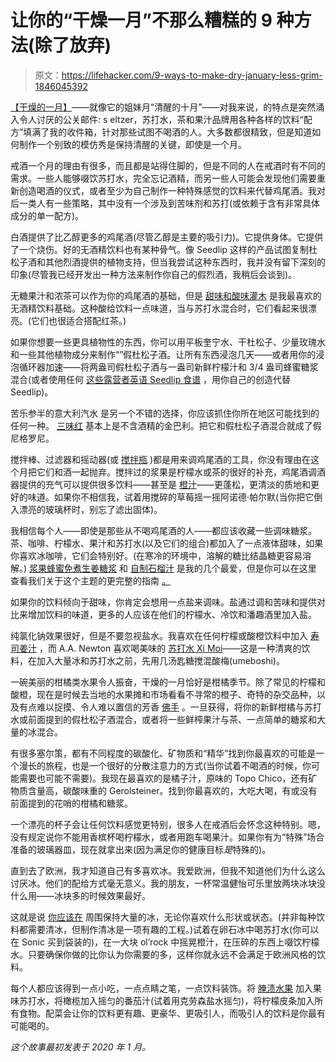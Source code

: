 # 让你的“干燥一月”不那么糟糕的 9 种方法(除了放弃)

> 原文：<https://lifehacker.com/9-ways-to-make-dry-january-less-grim-1846045392>

[【干燥的一月】](https://vitals.lifehacker.com/during-dry-january-ask-yourself-these-questions-1831486610)——就像它的姐妹月“清醒的十月”——对我来说，的特点是突然涌入令人讨厌的公关邮件: s eltzer，苏打水，茶和果汁品牌用各种各样的饮料“配方”填满了我的收件箱，针对那些试图不喝酒的人。大多数都很精致，但是知道如何制作一个别致的模仿秀是保持清醒的关键，即使是一个月。

戒酒一个月的理由有很多，而且都是站得住脚的，但是不同的人在戒酒时有不同的需求。一些人能够啜饮苏打水，完全忘记酒精，而另一些人可能会发现他们需要重新创造喝酒的仪式，或者至少为自己制作一种特殊感觉的饮料来代替鸡尾酒。我对后一类人有一些策略，其中没有一个涉及到苦味剂和苏打(或依赖于含有非常具体成分的单一配方)。

白酒提供了比乙醇更多的鸡尾酒(尽管乙醇是主要的吸引力)。它提供身体。它提供了一个烧伤。好的无酒精饮料也有某种骨气。像 Seedlip 这样的产品试图复制杜松子酒和其他烈酒提供的植物支持，但当我尝试这种东西时，我并没有留下深刻的印象(尽管我已经开发出一种方法来制作你自己的假烈酒，我稍后会谈到)。

无糖果汁和浓茶可以作为你的鸡尾酒的基础，但是 [甜味和酸味灌木](https://skillet.lifehacker.com/how-to-drink-your-way-through-your-summer-berry-haul-1837247326) 是我最喜欢的无酒精饮料基础。这种酸给饮料一点味道，当与苏打水混合时，它们看起来很漂亮。(它们也很适合搭配红茶。)

如果你想要一些更具植物性的东西，你可以用平板奎宁水、干杜松子、少量玫瑰水和一些其他植物成分来制作“”假杜松子酒。让所有东西浸泡几天——或者用你的浸泡循环器加速——将两盎司假杜松子酒与一盎司新鲜柠檬汁和 3/4 盎司蜂蜜糖浆混合(或者使用任何 [这些露营者英语 Seedlip 食谱](https://www.alcademics.com/2019/11/simple-starter-seedlip-recipes-non-alcoholic-cocktails.html) ，用你自己的创造代替 Seedlip)。

苦乐参半的意大利汽水 是另一个不错的选择，你应该抓住你所在地区可能找到的任何一种。 [三味红](https://www.bellaitaliafoodstore.com/sanpellegrino-sanbitter-aperitivo-analcolico-non-alcholic-red-bitter-aperitif-10-x-100-ml.html?gclid=Cj0KCQiA0fr_BRDaARIsAABw4EuZj71YegYt7MkL5Cz1x8S2kfO4BbbSh4W2NsDyUnyN1gH7_i712qIaAmlDEALw_wcB) 基本上是不含酒精的金巴利。把它和假杜松子酒混合就成了假尼格罗尼。

搅拌棒、过滤器和摇动器(或 [搅拌瓶](https://skillet.lifehacker.com/the-blender-bottle-makes-an-excellent-cocktail-shaker-1843967431) )都是用来调鸡尾酒的工具，你没有理由在这个月把它们和酒一起抛弃。搅拌过的浆果是柠檬水或茶的很好的补充，鸡尾酒调酒器提供的充气可以提供很多饮料——甚至是 [橙汁](https://lifehacker.com/why-you-should-aerate-your-orange-juice-1845141512)——更蓬松，更清淡的质地和更好的味道。如果你不相信我，试着用搅碎的草莓摇一摇阿诺德·帕尔默(当你把它倒入漂亮的玻璃杯时，别忘了滤出固体)。

我相信每个人——即使是那些从不喝鸡尾酒的人——都应该收藏一些调味糖浆。茶、咖啡、柠檬水、果汁和苏打水(以及它们的组合)都加入了一点液体甜味，如果你喜欢冰咖啡，它们会特别好。(在寒冷的环境中，溶解的糖比结晶糖更容易溶解。) [浆果蜂蜜](https://skillet.lifehacker.com/make-a-jewel-toned-honey-with-two-ingredients-1841002930)[免煮生姜糖浆](https://skillet.lifehacker.com/the-best-ginger-syrup-requires-no-heating-1828363912) 和 [自制石榴汁](https://skillet.lifehacker.com/make-homemade-grenadine-with-just-two-ingredients-1783627522) 是我的几个最爱，但是你可以在这里 查看我们关于这个主题的更完整的指南 [。](https://skillet.lifehacker.com/now-is-a-good-time-to-make-a-bunch-of-cocktail-syrups-1842706064)

如果你的饮料倾向于甜味，你肯定会想用一点盐来调味。盐通过调和苦味和提供对比来增加饮料的味道，更多的人应该在他们的柠檬水、冷饮和潘趣酒里加入盐。

纯氯化钠效果很好，但是不要忽视盐水。我喜欢在任何柠檬或酸橙饮料中加入 [寿司姜汁](https://skillet.lifehacker.com/liven-up-your-lemonade-with-sushi-ginger-brine-1836017448) ，而 A.A. Newton 喜欢喝美味的 [苏打水 Xi Moi](https://lifehacker.com/you-should-salt-your-summer-beverages-1826136071)——这是一种清爽的饮料，在加入大量冰和苏打水之前，先用几汤匙糖搅混酸梅(umeboshi)。

一碗美丽的柑橘类水果令人振奋，干燥的一月恰好是柑橘季节。除了常见的柠檬和酸橙，现在是时候去当地的水果摊和市场看看不寻常的橙子、奇特的杂交品种，以及有点难以捉摸、令人难以置信的芳香 [佛手](https://skillet.lifehacker.com/how-to-enjoy-these-exciting-citrus-before-theyre-out-of-1761419926) 。一旦获得，将你的新鲜柑橘与苏打水或前面提到的假杜松子酒混合，或者将一些鲜榨果汁与茶、一点简单的糖浆和大量的冰混合。

有很多塞尔策，都有不同程度的碳酸化、矿物质和“精华”找到你最喜欢的可能是一个漫长的旅程，也是一个很好的分散注意力的方式(当你试着不喝酒的时候，你可能需要也可能不需要)。我现在最喜欢的是橘子汁，原味的 Topo Chico，还有矿物质含量高，碳酸味重的 Gerolsteiner。找到你最喜欢的，大吃大喝，有或没有前面提到的花哨的柑橘和糖浆。

一个漂亮的杯子会让任何饮料感觉更特别，很多人在戒酒后会怀念这种特别。嗯，没有规定说你不能用香槟杯喝柠檬水，或者用跑车喝果汁。如果你有为“特殊”场合准备的玻璃器皿，现在就拿出来(因为满足你的健康目标*是*特殊的)。

直到去了欧洲，我才知道自己有多喜欢冰。我爱欧洲，但我不知道他们为什么这么讨厌冰。他们的配给方式毫无意义。我的朋友，一杯常温健怡可乐里放两块冰块没什么用——冰块多的时候效果最好。

这就是说 [你应该在](https://lifehacker.com/appreciate-the-miracle-that-is-ice-1844628598) 周围保持大量的冰，无论你喜欢什么形状或状态。(并非每种饮料都需要清冰，但制作清冰是一项有趣的工程。)试着在卵石冰中喝苏打水(你可以在 Sonic 买到袋装的)，在一大块 ol’rock 中摇晃橙汁，在压碎的东西上啜饮柠檬水。只要确保你做的比你认为你需要的多，这样你就永远不会满足于欧洲风格的饮料。

每个人都应该得到一点小吃，一点点睛之笔，一点饮料装饰。将 [腌渍水果](https://skillet.lifehacker.com/how-to-pickle-cherries-1843856478) 加入果味苏打水，将橄榄加入摇匀的番茄汁(试着用克劳森盐水摇匀)，将柠檬皮条加入所有食物。配菜会让你的饮料更有趣、更豪华、更吸引人，而吸引人的饮料是你最有可能喝的。

*这个故事最初发表于 2020 年 1 月。*